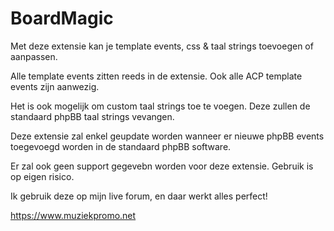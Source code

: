 # BoardMagic
Met deze extensie kan je template events, css & taal strings toevoegen of aanpassen.

Alle template events zitten reeds in de extensie. Ook alle ACP template events zijn aanwezig.

Het is ook mogelijk om custom taal strings toe te voegen. Deze zullen de standaard phpBB taal strings vevangen.

Deze extensie zal enkel geupdate worden wanneer er nieuwe phpBB events toegevoegd worden in de standaard phpBB software.

Er zal ook geen support gegevebn worden voor deze extensie. Gebruik is op eigen risico.

Ik gebruik deze op mijn live forum, en daar werkt alles perfect!

https://www.muziekpromo.net
